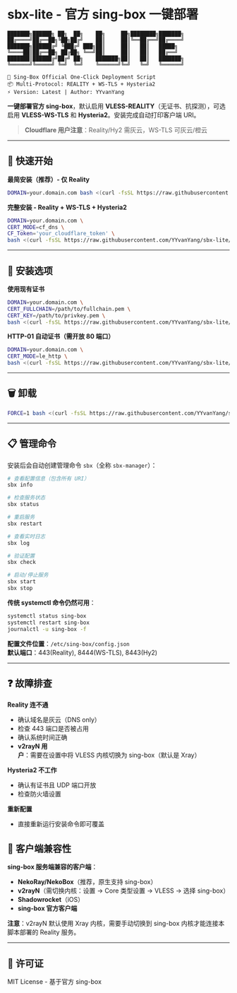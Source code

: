 # sbx-lite - 官方 sing-box 一键部署

```
███████╗██████╗ ██╗  ██╗    ██╗     ██╗████████╗███████╗
██╔════╝██╔══██╗╚██╗██╔╝    ██║     ██║╚══██╔══╝██╔════╝
███████╗██████╔╝ ╚███╔╝ ███╗██║     ██║   ██║   █████╗  
╚════██║██╔══██╗ ██╔██╗ ╚══╝██║     ██║   ██║   ██╔══╝  
███████║██████╔╝██╔╝ ██╗    ███████╗██║   ██║   ███████╗
╚══════╝╚═════╝ ╚═╝  ╚═╝    ╚══════╝╚═╝   ╚═╝   ╚══════╝

🚀 Sing-Box Official One-Click Deployment Script
📦 Multi-Protocol: REALITY + WS-TLS + Hysteria2
⚡ Version: Latest | Author: YYvanYang
```

**一键部署官方 sing-box**，默认启用 **VLESS-REALITY**（无证书、抗探测），可选启用 **VLESS-WS-TLS** 和 **Hysteria2**。安装完成自动打印客户端 URI。

> **Cloudflare 用户注意**：Reality/Hy2 需灰云，WS-TLS 可灰云/橙云

---

## 🚀 快速开始

**最简安装（推荐）- 仅 Reality**
```bash
DOMAIN=your.domain.com bash <(curl -fsSL https://raw.githubusercontent.com/YYvanYang/sbx-lite/main/install_multi.sh)
```

**完整安装 - Reality + WS-TLS + Hysteria2**
```bash
DOMAIN=your.domain.com \
CERT_MODE=cf_dns \
CF_Token='your_cloudflare_token' \
bash <(curl -fsSL https://raw.githubusercontent.com/YYvanYang/sbx-lite/main/install_multi.sh)
```

---

## 🔧 安装选项

**使用现有证书**
```bash
DOMAIN=your.domain.com \
CERT_FULLCHAIN=/path/to/fullchain.pem \
CERT_KEY=/path/to/privkey.pem \
bash <(curl -fsSL https://raw.githubusercontent.com/YYvanYang/sbx-lite/main/install_multi.sh)
```

**HTTP-01 自动证书（需开放 80 端口）**
```bash
DOMAIN=your.domain.com \
CERT_MODE=le_http \
bash <(curl -fsSL https://raw.githubusercontent.com/YYvanYang/sbx-lite/main/install_multi.sh)
```

---

## 🗑️ 卸载

```bash
FORCE=1 bash <(curl -fsSL https://raw.githubusercontent.com/YYvanYang/sbx-lite/main/install_multi.sh) uninstall
```

---

## 📋 管理命令

安装后会自动创建管理命令 `sbx`（全称 `sbx-manager`）：

```bash
# 查看配置信息（包含所有 URI）
sbx info

# 检查服务状态
sbx status

# 重启服务
sbx restart

# 查看实时日志
sbx log

# 验证配置
sbx check

# 启动/停止服务
sbx start
sbx stop
```

**传统 systemctl 命令仍然可用**：
```bash
systemctl status sing-box
systemctl restart sing-box
journalctl -u sing-box -f
```

**配置文件位置**：`/etc/sing-box/config.json`  
**默认端口**：443(Reality), 8444(WS-TLS), 8443(Hy2)

---

## ❓ 故障排查

**Reality 连不通**
- 确认域名是灰云（DNS only）
- 检查 443 端口是否被占用
- 确认系统时间正确
- **v2rayN 用户**：需要在设置中将 VLESS 内核切换为 sing-box（默认是 Xray）

**Hysteria2 不工作**
- 确认有证书且 UDP 端口开放
- 检查防火墙设置

**重新配置**
- 直接重新运行安装命令即可覆盖

## 🔨 客户端兼容性

**sing-box 服务端兼容的客户端**：
- **NekoRay/NekoBox**（推荐，原生支持 sing-box）
- **v2rayN**（需切换内核：设置 → Core 类型设置 → VLESS → 选择 sing-box）
- **Shadowrocket**（iOS）
- **sing-box 官方客户端**

**注意**：v2rayN 默认使用 Xray 内核，需要手动切换到 sing-box 内核才能连接本脚本部署的 Reality 服务。

---

## 📄 许可证

MIT License - 基于官方 sing-box